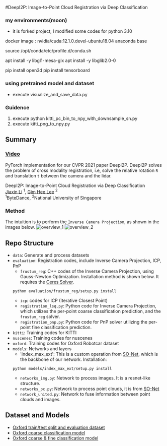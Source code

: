 #DeepI2P: Image-to-Point Cloud Registration via Deep Classification


### my environments(moon)
* it is forked project, I modified some codes for python 3.10

docker image : nvidia/cuda:12.1.0.devel-ubuntu18.04
anaconda base

source /opt/conda/etc/profile.d/conda.sh

apt install -y libgl1-mesa-glx
apt install -y  libglib2.0-0

pip install open3d
pip install tensorboard

### using pretrained model and dataset
- execute visualize_and_save_data.py

### Guidence
1. execute python kitti_pc_bin_to_npy_with_downsample_sn.py
2. execute kitti_png_to_npy.py



## Summary
### [Video](resources/deepi2p-cvpr2021-compressed.mp4)
PyTorch implementation for our CVPR 2021 paper DeepI2P. DeepI2P solves the problem of cross modality registration, i.e, solve the relative rotation `R` and translation `t` between the camera and the lidar.

DeepI2P: Image-to-Point Cloud Registration via Deep Classification<br>
[Jiaxin Li](https://www.jiaxinli.me/) <sup>1</sup>,
[Gim Hee Lee](https://www.comp.nus.edu.sg/~leegh) <sup>2</sup> <br>
<sup>1</sup>ByteDance, <sup>2</sup>National University of Singapore  

### Method
The intuition is to perform the ``Inverse Camera Projection``, as shown in the images below.
![overview_1](resources/overview_1.png)
![overview_2](resources/overview_2.png)

## Repo Structure
- `data`: Generate and process datasets
- `evaluation`: Registration codes, include Inverse Camera Projection, ICP, PnP
  - `frustum_reg`: C++ codes of the Inverse Camera Projection, using Gauss-Newton Optimization. Installation method is shown below. It requires the [Ceres Solver](http://ceres-solver.org/). 
  ```
  python evaluation/frustum_reg/setup.py install
  ```
  - `icp`: codes for ICP (Iterative Closest Point)
  - `registration_lsq.py`: Python code for Inverse Camera Projection, which utilizes the per-point coarse classification prediction, and the `frustum_reg` solver.
  - `registration_pnp.py`: Python code for PnP solver utilizing the per-point fine classification prediction.
- `kitti`: Training codes for KITTI
- `nuscenes`: Training codes for nuscenes
- `oxford`: Training codes for Oxford Robotcar dataset
- `models`: Networks and layers
  - 'index_max_ext': This is a custom operation from [SO-Net](https://github.com/lijx10/SO-Net), which is the backbone of our network. Installation:
  ```
  python models/index_max_ext/setup.py install
  ```
  - `networks_img.py`: Network to process images. It is a resnet-like structure.
  - `networks_pc.py`: Network to process point clouds, it is from [SO-Net](https://github.com/lijx10/SO-Net)
  - `network_united.py`: Network to fuse information between point clouds and images.

## Dataset and Models
- [Oxford train/test split and evaluation dataset](https://drive.google.com/drive/folders/1MVNDGCRXVjC-hxtW_mg4abMXmtpNVzLR?usp=sharing)
- [Oxford coarse classification model](https://drive.google.com/drive/folders/1rycR7xtptDA9gqh-p4n5AsZtu0d3iKsC?usp=sharing)
- [Oxford coarse \& fine classification model](https://drive.google.com/drive/folders/1lzbI1PjmqmmdiVYGgkSB1yo7-7vnW9f4?usp=sharing)
